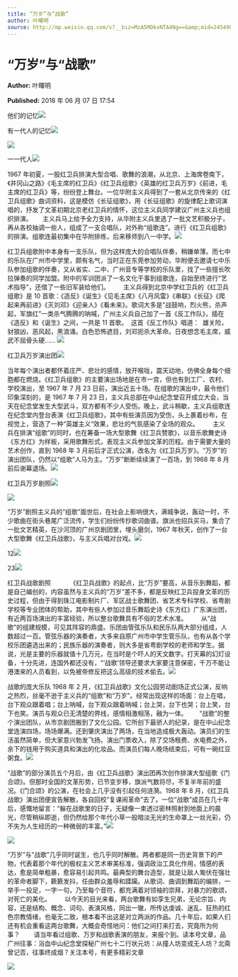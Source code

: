 ```yaml
---
title: “万岁”与“战歌”
author: 叶曙明
source: http://mp.weixin.qq.com/s?__biz=MzA5MDkxNTA4Ng==&amp;mid=2454907144&amp;idx=1&amp;sn=d95824201f4a85b22b2c81275782bcc7&amp;chksm=87a22169b0d5a87fef18be4b6a76ca3b287c3b30d0817b4b025274bd3d87f4e6f37f26f77f67#rd
---
```


# “万岁”与“战歌”

**Author:** 叶曙明

**Published:** 2018 年 06 月 07 日 17:54

他们的记忆![](https://mmbiz.qpic.cn/mmbiz_jpg/PJWG74pLsMbsGp0ib86QmvDBCNiaibTCAmBXoyXZKFGChYxodnCzzv8uTdiatC9RHekpP7X68SSQT346z8eKeZicLmA/640?wx_fmt=jpeg)

有一代人的记忆![](https://mmbiz.qpic.cn/mmbiz_png/PJWG74pLsMbsGp0ib86QmvDBCNiaibTCAmByGzQhiaQOyd57ZQpPgL3EeLict1NHMIqicoED6r8C8FRnKtuZ2Rn5Upeg/640?wx_fmt=png)

![](https://mmbiz.qpic.cn/mmbiz_jpg/PJWG74pLsMbsGp0ib86QmvDBCNiaibTCAmBeY0AUbgdSJ72a3JJsE2l6TeguibGGzPxiaeooUdSxDUShlUgRsmfZ4Bg/640?wx_fmt=jpeg)

一一代人![](https://mmbiz.qpic.cn/mmbiz_png/PJWG74pLsMbsGp0ib86QmvDBCNiaibTCAmByGzQhiaQOyd57ZQpPgL3EeLict1NHMIqicoED6r8C8FRnKtuZ2Rn5Upeg/640?wx_fmt=png)

1967 年初夏，一股红卫兵排演大型合唱、歌舞的浪潮，从北京、上海席卷南下，《井冈山之路》《毛主席的红卫兵》《红卫兵组歌》《英雄的红卫兵万岁》《前进，毛主席的红卫兵》等，纷纷登上舞台。一位华附主义兵得到了一套从北京传来的《红卫兵组歌》曲词资料，这是模仿《长征组歌》，用《长征组歌》的旋律配上歌词演唱的，抒发了文革初期北京老红卫兵的情怀，这位主义兵同学建议广州主义兵也组织排演。      主义兵马上给予全力支持，从华附主义兵里选了一批文艺积极分子，再从各校抽调一些人，组成了一支合唱队，对外称“组歌连”。进行《红卫兵组歌》的排演。组歌连最初集中在华附排练，后来移师到八一中学。![](https://mmbiz.qpic.cn/mmbiz_jpg/PJWG74pLsMbsGp0ib86QmvDBCNiaibTCAmBAzibZz9ia2koswK9PWK50BkRibCYHBYYuWQYApkSYlr10Krq49nBDDv4A/640?wx_fmt=jpeg)

红卫兵组歌附中本身有一支乐队，但为这样庞大的合唱队伴奏，稍嫌单薄。而七中的乐队在广州市中学里，颇有名气，当时正在东莞参加劳动，华附便去邀请七中乐队参加组歌的伴奏，又从省实、二中、广州音专等学校的乐队里，找了一些擅长吹拉弹奏的同学加盟。附中的军训团派了一名文化干事到组歌连，自始至终进行“艺术指导”，还借了一些旧军装给他们。        主义兵得到北京中学红卫兵的《红卫兵组歌》是 10 首歌：《造反》《诞生》《见毛主席》《八月风雷》《串联》《长征》《爬起来再前进》《灭刘邓》《迎亲人》《看未来》。歌词大多是“战鼓响，烈火熊，杀声起，军旗红”一类杀气腾腾的呐喊，广州主义兵自己加了一首《反工作队》，插在《造反》和《诞生》之间，一共是 11 首歌。  这首《反工作队》唱道：  雄关险，豺狼凶，恶风起，黑浪涌。白色恐怖遮目，刘邓扼杀大革命。日夜想念毛主席，威武不屈骨头硬…… ![](https://mmbiz.qpic.cn/mmbiz_jpg/PJWG74pLsMbsGp0ib86QmvDBCNiaibTCAmBraVU85rwibMBibs4w7V3ibUW8nRXDPGSP7Muyysh5ZV05ibcgMFhaoBk0w/640?wx_fmt=jpeg)

红卫兵万岁演出团![](https://mmbiz.qpic.cn/mmbiz_jpg/PJWG74pLsMbsGp0ib86QmvDBCNiaibTCAmBWG28s34VQChkSM51VoqhMrZDwWvajnn4UbSbh18AWGGar1rlAlTuyA/640?wx_fmt=jpeg)

当年每个演出者都怀着庄严、悲壮的感情，放开喉咙，震天动地，仿佛全身每个细胞都在燃烧。《红卫兵组歌》的主要演出场地是在市一宫，但也有到工厂、农村、学校演出，至 1967 年 7 月 23 日前，演出近五十场。在组歌的演出中，最令他们印象深刻的，是 1967 年 7 月 23 日，主义兵总部在中山纪念堂召开成立大会，当天在纪念堂发生大型武斗，双方都有不少人受伤。晚上，武斗稍歇，主义兵组歌连在纪念堂内登台表演《红卫兵组歌》，其中有些演员因为受伤，头上裹着纱布，在视觉上，营造了一种“英雄主义“效果，悲壮的气氛感染了全场的观众。        主义兵在排演“组歌”的同时，也在筹备一场大型歌舞《红卫兵赞歌》，以音乐歌舞史诗《东方红》为样板，采用歌舞形式，表现主义兵参加文革的历程。由于需要大量的艺术创作，直到 1968 年 3 月前后才正式公演，改名为《红卫兵万岁》。“万岁”的演出团队，仍然以“组歌”人马为主。“万岁”断断续续演了一百场，到 1968 年 8 月前后谢幕退场。![](https://mmbiz.qpic.cn/mmbiz_jpg/PJWG74pLsMbsGp0ib86QmvDBCNiaibTCAmBH85Z5VG6MMBACrg5lAhczIHWGloSyFcDUufWa3HqN7bLYgGQQbW4xg/640?wx_fmt=jpeg)

红卫兵万岁剧照![](https://mmbiz.qpic.cn/mmbiz_jpg/PJWG74pLsMbsGp0ib86QmvDBCNiaibTCAmBrBz471nrh0ntdNuMRCUic9LpCDrlQQpFzsQkVUzkC4P4686MErKZrTg/640?wx_fmt=jpeg)

![](https://mmbiz.qpic.cn/mmbiz_jpg/PJWG74pLsMbsGp0ib86QmvDBCNiaibTCAmBE1jnsjX9LjWaTichAZQN7Jiba0d7rm6HRiaIRLataIpC2EiaVutSE7D25g/640?wx_fmt=jpeg)

“万岁”剧照主义兵的“组歌”面世后，在社会上影响很大，满城争说，轰动一时，不少歌曲在街头巷尾广泛流传，学生们纷纷传抄歌词曲谱。旗派也招兵买马，集合了一批文艺精英，在沙河顶的广州京剧团里，埋头磨剑，1967 年秋天，创作了一台大型歌舞《红卫兵战歌》，与主义兵唱对台戏。![](https://mmbiz.qpic.cn/mmbiz_jpg/PJWG74pLsMbsGp0ib86QmvDBCNiaibTCAmBBVPibelsAdQD0z2g2wOicmGvVqVlaic2qib2HicSKibpoSr4lBUqkPJmrW3Q/640?wx_fmt=jpeg)

12![](https://mmbiz.qpic.cn/mmbiz_jpg/PJWG74pLsMbsGp0ib86QmvDBCNiaibTCAmB2GoKicVHfrpMFaDK3AYtHw187pDEKylw9xn3Dww609L9bPHyywrxp1g/640?wx_fmt=jpeg)

23![](https://mmbiz.qpic.cn/mmbiz_jpg/PJWG74pLsMbsGp0ib86QmvDBCNiaibTCAmBibInWMZes2QZMSvqibbqP4lfFr1C7YicicmpcEtc1oCrmpnq30jLAVjjHQ/640?wx_fmt=jpeg)

红卫兵战歌剧照           《红卫兵战歌》的起点，比“万岁”要高，从音乐到舞蹈，都是自己编创的，内容虽然与主义兵的“万岁”差不多，都是反映红卫兵投身文革的历史过程，但由于得到珠江电影制片厂、军区战士歌舞团、省艺术专科学校、省粤剧学校等专业团体的帮助，其中有些人参加过音乐舞蹈史诗《东方红》广东演出团，有近两百场演出的丰富经验，所以整台歌舞具有不俗的艺术水准。        从“战歌”的组建规模，可见其阵容的鼎盛。乐团由管弦乐队和民乐队两大部分组成，人数超过一百。管弦乐器的演奏者，大多来自原广州市中学生管乐队，也有从各个学校乐团遴选出来的；民族乐器的演奏者，则大多是省粤剧学校的老师和学生。据说，光是主要的乐器就值十几万元，在当时是个吓人的天文数字。打天幕的幻灯设备，十分先进，连国外都还没有，“‘战歌’领导还要求大家要注意保密，千万不能让港澳来的人员看到，以免被帝修反把这么高级的技术偷去。![](https://mmbiz.qpic.cn/mmbiz_jpg/PJWG74pLsMbsGp0ib86QmvDBCNiaibTCAmB8HuK7leDMu3tfdCmbvrmANHMhetia0VJeGf7d8mibGhsahHwWdRpIZvw/640?wx_fmt=jpeg)

战歌的庞大乐队 1968 年 2 月，《红卫兵战歌》文化公园劳动剧场正式公演，反响之热烈，丝毫不逊于主义兵的“组歌”和“万岁”。经常出现这样的场面：台上在唱，台下观众跟着唱；台上呐喊，台下观众跟着呐喊；台上哭，台下也哭；台上笑，台下也笑。演员与观众已无清楚的界线，感情相激相荡，融为一体。       “战歌”的整个演出团队，从市京剧团搬到了文化公园。它所创下最骄人的纪录，是在中山纪念堂连演四场，场场爆满。还到肇庆演出了两场，在当地造成极大轰动。演员们的生活虽然简单，但大家意兴勃发飞扬。演出门票收入，除了交场租费、水电费之外，余下的钱用于购买道具和演出的化妆品。而演员们每人晚场结束后，可有一碗红豆粥食。![](https://mmbiz.qpic.cn/mmbiz_jpg/PJWG74pLsMbsGp0ib86QmvDBCNiaibTCAmBTiazg1hicUuKbK4gnPibibbZXv5Cm2RmGH9hwyVxEyDmxokics4DsTq7Wicg/640?wx_fmt=jpeg)

“战歌”的部分演员五个月后，由《红卫兵战歌》演出团再次创作排演大型组歌《门合颂》。但那时全国的文革形势，已节变岁移，旗派气数将尽，不复半年前的盛况。《门合颂》的公演，在社会上几乎没有引起任何涟漪。1968 年 8 月，《红卫兵战歌》演出团便宣告解散，各自回校“复课闹革命”去了。一位“战歌”成员在几十年后，感慨地留言：“躲在战歌里的日子，无疑像一束透过密林照射到地面上的晨光，尽管稍纵即逝，但仍然给那个年代小草一般暗淡无光的生命罩上一丝光彩，仍不失为人生经历的一种微弱的丰富。”![](https://mmbiz.qpic.cn/mmbiz_jpg/PJWG74pLsMbsGp0ib86QmvDBCNiaibTCAmB5JZ90icRlLfHyh4GmaTZI64ZDEH7McjMBiaKPUTSnYDaaD4wLBW1xLFw/640?wx_fmt=jpeg)

![](https://mmbiz.qpic.cn/mmbiz_jpg/PJWG74pLsMbsGp0ib86QmvDBCNiaibTCAmBb4IygPsJdE0iahYdc7ZuT6yGXC6FuqAXTFzhvdD7UdqkvlBrQ4FMGfw/640?wx_fmt=jpeg)

“万岁”与“战歌”几乎同时诞生，也几乎同时解散。两者都是同一历史背景下的产物，代表着那个年代的极权主义艺术审美标准，强调政治工具化作用，情感的表达，愈是简单粗暴，愈容易引起共鸣。最典型的舞台造型，就是让敌人匍伏在强壮的革命者脚下，簌簌发抖，任由群众羞辱和蹂躏。从歌词、曲调到舞蹈的编排，一举手一投足，一字一句，乃至每个音符，都充满着对领袖的崇拜，对暴力的歌颂，对死亡的美化。        以今天的目光来看，两台歌舞有如孪生兄弟，无论宗旨、内容，还是结构、概念、词句、表演风格，同出一辙，所传达虔诚、迷乱、狂热的红色宗教情绪，也毫无二致，根本看不出这是对立两派的作品。几十年后，如果人们还有机会重看这两台歌舞，大概会奇怪地问：他们之间打来打去，究竟所为何事？        请当年看过组歌、万岁和战歌表演的朋友，来报个到。读本号文章，品广州往事：浴血中山纪念堂探秘广州七十二行状元坊：从撞人坊变成无人坊？北斋曾记否，往事终成烟？关注本号，有更多精彩文章

![](https://mmbiz.qpic.cn/mmbiz_jpg/PJWG74pLsMbsGp0ib86QmvDBCNiaibTCAmBpFnHmicd2HwftlIT5zUVQqmTOIBIh6PKWDL4TOR0ny69agJkrBZzEIw/640?wx_fmt=jpeg)
